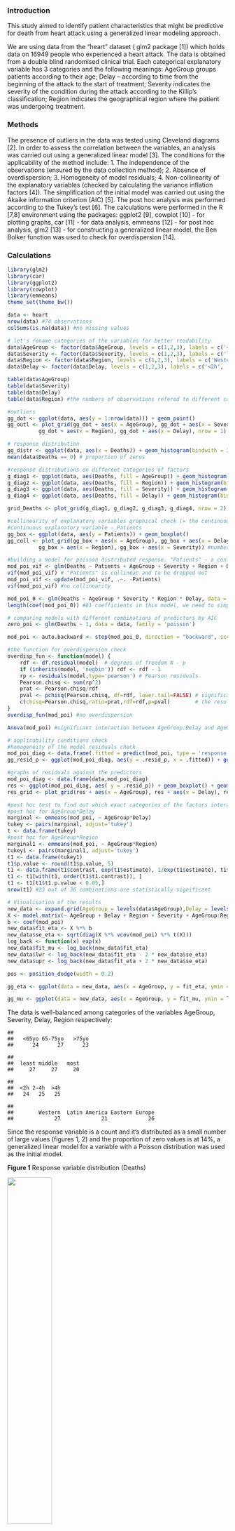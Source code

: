 ### Introduction

This study aimed to identify patient characteristics that might be
predictive for death from heart attack using a generalized linear
modeling approach.

We are using data from the “heart” dataset ( glm2 package \[1\]) which
holds data on 16949 people who experienced a heart attack. The data is
obtained from a double blind randomised clinical trial. Each categorical
explanatory variable has 3 categories and the following meanings:
AgeGroup groups patients according to their age; Delay – according to
time from the beginning of the attack to the start of treatment;
Severity indicates the severity of the condition during the attack
according to the Killip’s classification; Region indicates the
geographical region where the patient was undergoing treatment.

### Methods

The presence of outliers in the data was tested using Cleveland diagrams
\[2\]. In order to assess the correlation between the variables, an
analysis was carried out using a generalized linear model \[3\]. The
conditions for the applicability of the method include: 1. The
independence of the observations (ensured by the data collection
method); 2. Absence of overdispersion; 3. Homogeneity of model
residuals; 4. Non-collinearity of the explanatory variables (checked by
calculating the variance inflation factors \[4\]). The simplification of
the initial model was carried out using the Akaike information criterion
(AIC) \[5\]. The post hoc analysis was performed according to the
Tukey’s test \[6\]. The calculations were performed in the R \[7,8\]
environment using the packages: ggplot2 \[9\], cowplot \[10\] - for
plotting graphs, car \[11\] - for data analysis, emmeans \[12\] - for
post hoc analysis, glm2 \[13\] - for constructing a generalized linear
model, the Ben Bolker function was used to check for overdispersion
\[14\].

### Calculations

``` r
library(glm2)
library(car)
library(ggplot2)
library(cowplot)
library(emmeans)
theme_set(theme_bw())

data <- heart
nrow(data) #74 observations
colSums(is.na(data)) #no missing values

# let's rename categories of the variables for better readability
data$AgeGroup <- factor(data$AgeGroup, levels = c(1,2,3), labels = c('<65yo', '65-75yo', '>75yo'))
data$Severity <- factor(data$Severity, levels = c(1,2,3), labels = c('least', 'middle', 'most'))
data$Region <- factor(data$Region, levels = c(1,2,3), labels = c('Western', 'Latin America', 'Eastern Europe'))
data$Delay <- factor(data$Delay, levels = c(1,2,3), labels = c('<2h', '2-4h', '>4h'))

table(data$AgeGroup)
table(data$Severity)
table(data$Delay)
table(data$Region) #the numbers of observations refered to different categories of the factors are close

#outliers
gg_dot <- ggplot(data, aes(y = 1:nrow(data))) + geom_point()
gg_outl <- plot_grid(gg_dot + aes(x = AgeGroup), gg_dot + aes(x = Severity),
          gg_dot + aes(x = Region), gg_dot + aes(x = Delay), nrow = 1)

# response distribution
gg_distr <- ggplot(data, aes(x = Deaths)) + geom_histogram(bindwith = 3)
mean(data$Deaths == 0) # proportion of zeros

#response distributions on different categories of factors
g_diag1 <- ggplot(data, aes(Deaths, fill = AgeGroup)) + geom_histogram(binwidth = 3) + facet_grid(AgeGroup ~ ., margins = TRUE, scales = 'free')
g_diag2 <- ggplot(data, aes(Deaths, fill = Region)) + geom_histogram(binwidth = 3) + facet_grid(Region ~ ., margins = TRUE, scales = 'free')
g_diag3 <- ggplot(data, aes(Deaths, fill = Severity)) + geom_histogram(binwidth = 3) + facet_grid(Severity ~ ., margins = TRUE, scales = 'free')
g_diag4 <- ggplot(data, aes(Deaths, fill = Delay)) + geom_histogram(binwidth = 3) + facet_grid(Delay ~ ., margins = TRUE, scales = 'free')

grid_Deaths <- plot_grid(g_diag1, g_diag2, g_diag3, g_diag4, nrow = 2)

#collinearity of explanatory variables graphical check (= the continuous predictor has different ranges for different categories of the discrete predictors)
#continuous explanatory variable - Patients
gg_box <- ggplot(data, aes(y = Patients)) + geom_boxplot()
gg_coll <- plot_grid(gg_box + aes(x = AgeGroup), gg_box + aes(x = Delay), 
          gg_box + aes(x = Region), gg_box + aes(x = Severity)) #number of patients varies for Region and Severity, i.e. there might be collinearity

#building a model for poisson distributed response. "Patients" - a confounding variable (the more patients - the more deaths)
mod_poi_vif <- glm(Deaths ~ Patients + AgeGroup + Severity + Region + Delay, data = data, family = 'poisson')
vif(mod_poi_vif) # "Patients" is collinear and to be dropped out
mod_poi_vif <- update(mod_poi_vif, .~. -Patients)
vif(mod_poi_vif) #no collinearity

mod_poi_0 <- glm(Deaths ~ AgeGroup * Severity * Region * Delay, data = data, family = 'poisson')
length(coef(mod_poi_0)) #81 coefficients in this model, we need to simplify it

# comparing models with different combinations of predictors by AIC
zero_poi <- glm(Deaths ~ 1, data = data, family = 'poisson')

mod_poi <- auto.backward <- step(mod_poi_0, direction = "backward", scope=list(lower=zero_poi, upper=mod_poi_0)) #final model

#the function for overdispersion check
overdisp_fun <- function(model) {
    rdf <- df.residual(model)  # degrees of freedom N - p
    if (inherits(model, 'negbin')) rdf <- rdf - 1 
    rp <- residuals(model,type='pearson') # Pearson residuals
    Pearson.chisq <- sum(rp^2) 
    prat <- Pearson.chisq/rdf 
    pval <- pchisq(Pearson.chisq, df=rdf, lower.tail=FALSE) # significance level
    c(chisq=Pearson.chisq,ratio=prat,rdf=rdf,p=pval)        # the result output
}
overdisp_fun(mod_poi) #no overdispersion

Anova(mod_poi) #significant interaction between AgeGroup:Delay and AgeGroup:Region, for the latest Pr is close to the threshold 

# applicability conditions check
#homogeneity of the model residuals check
mod_poi_diag <- data.frame(.fitted = predict(mod_poi, type = 'response'), .resid_p = residuals(mod_poi, type = 'pearson'))
gg_resid_p <- ggplot(mod_poi_diag, aes(y = .resid_p, x = .fitted)) + geom_point() + geom_hline(yintercept = 0) + geom_smooth(method = 'loess') 

#graphs of residuals against the predictors
mod_poi_diag <- data.frame(data,mod_poi_diag) 
res <- ggplot(mod_poi_diag, aes( y = .resid_p)) + geom_boxplot() + geom_hline(yintercept = 0)
res_grid <- plot_grid(res + aes(x = AgeGroup), res + aes(x = Delay), res + aes(x = Region), res + aes(x = Severity), nrow = 2) #no heteroskedasticity

#post hoc test to find out which exact categories of the factors interact, using emmeans
#post hoc for AgeGroup*Delay
marginal <- emmeans(mod_poi, ~ AgeGroup*Delay)
tukey <- pairs(marginal, adjust='tukey')
t <- data.frame(tukey)
#post hoc for AgeGroup*Region
marginal1 <- emmeans(mod_poi, ~ AgeGroup*Region)
tukey1 <- pairs(marginal1, adjust='tukey')
t1 <- data.frame(tukey1)
t1$p.value <- round(t1$p.value, 5)
t1 <- data.frame(t1$contrast, exp(t1$estimate), 1/exp(t1$estimate), t1$estimate, t1$p.value)
t1 <- t1[with(t1, order(t1$t1.contrast)), ]
t1 <- t1[t1$t1.p.value < 0.05,]
nrow(t1) #23 out of 36 combinations are statistically significant

# Visualisation of the results
new_data <- expand.grid(AgeGroup = levels(data$AgeGroup),Delay = levels(data$Delay), Severity = levels(data$Severity), Region = levels(data$Region))
X <- model.matrix(~ AgeGroup + Delay + Region + Severity + AgeGroup:Region + AgeGroup:Delay , data = new_data)
b <- coef(mod_poi)
new_data$fit_eta <- X %*% b
new_data$se_eta <- sqrt(diag(X %*% vcov(mod_poi) %*% t(X)))
log_back <- function(x) exp(x)
new_data$fit_mu <- log_back(new_data$fit_eta)
new_data$lwr <- log_back(new_data$fit_eta - 2 * new_data$se_eta)
new_data$upr <- log_back(new_data$fit_eta + 2 * new_data$se_eta)

pos <- position_dodge(width = 0.2)

gg_eta <- ggplot(data = new_data, aes(x = AgeGroup, y = fit_eta, ymin = fit_eta - 2 * se_eta, ymax = fit_eta + 2 * se_eta, colour = Delay)) + geom_point(position = pos)  + geom_line(aes(group = Delay), position = pos) + facet_grid( Region ~ Severity , margins = TRUE, scales = 'free') + geom_errorbar(width = 0.1, position = pos) + theme(axis.text.x = element_text(angle = 45, vjust = 0.5))

gg_mu <- ggplot(data = new_data, aes(x = AgeGroup, y = fit_mu, ymin = lwr, ymax = upr, colour = Delay)) + geom_point(position = pos)  + geom_line(aes(group = Delay), position = pos) + facet_grid( Region ~ Severity , margins = TRUE, scales = 'free') + geom_errorbar(width = 0.1, position = pos) + theme(axis.text.x = element_text(angle = 45, vjust = 0.5))
```

The data is well-balanced among categories of the variables AgeGroup,
Severity, Delay, Region respectively:

    ## 
    ##   <65yo 65-75yo   >75yo 
    ##      24      27      23

    ## 
    ##  least middle   most 
    ##     27     27     20

    ## 
    ##  <2h 2-4h  >4h 
    ##   24   25   25

    ## 
    ##        Western  Latin America Eastern Europe 
    ##             27             21             26

Since the response variable is a count and it’s distributed as a small
number of large values (figures 1, 2) and the proportion of zero values
is at 14%, a generalized linear model for a variable with a Poisson
distribution was used as the initial model.

**Figure 1** Response variable distribution (Deaths)

<img src="Heart-attack-deaths-project-eng_files/figure-markdown_github/unnamed-chunk-3-1.png" width="45%" height="45%" />

**Figure 2** Response variable distribution (Deaths) among categories of
the factors

![](Heart-attack-deaths-project-eng_files/figure-markdown_github/unnamed-chunk-4-1.png)

After simplifying the original model using the Akaike information
criterion, we obtain a model with significant interactions between the
AgeGroup and Delay variables, as well as AgeGroup and Region (Table 1).

**Table 1** Final simplified model

    ## Analysis of Deviance Table (Type II tests)
    ## 
    ## Response: Deaths
    ##                 LR Chisq Df           Pr(>Chisq)    
    ## AgeGroup             185  2 < 0.0000000000000002 ***
    ## Severity             597  2 < 0.0000000000000002 ***
    ## Region              1463  2 < 0.0000000000000002 ***
    ## Delay                 97  2 < 0.0000000000000002 ***
    ## AgeGroup:Region       11  4              0.03226 *  
    ## AgeGroup:Delay        19  4              0.00087 ***
    ## ---
    ## Signif. codes:  0 '***' 0.001 '**' 0.01 '*' 0.05 '.' 0.1 ' ' 1

Testing for the applicability conditions of the model did not reveal any
significant violations. There was no overdispersion (Table 2).

**Table 2** Testing the model for overdispersion

    ##     chisq     ratio       rdf         p 
    ## 71.119493  1.247710 57.000000  0.098872

Insignificant signs of non-linearity in the distribution of the model
residuals were identified, which may indicate that not all sources of
non-linearity are taken into account in the model (Figure 3).

**Figure 3** The residual plot

![](Heart-attack-deaths-project-eng_files/figure-markdown_github/unnamed-chunk-7-1.png)

The residuals are distributed homogeneously against the explanatory
variables (Figure 4).

**Figure 4** Graphs for the dependence of the residuals on the
predictors

![](Heart-attack-deaths-project-eng_files/figure-markdown_github/unnamed-chunk-8-1.png)

## Results and discussion

According to the obtained model, the nature of the dependence of the
probability of dying from a heart attack will be different for different
age groups of patients whose treatment was started with different
delays, as well as for different age groups of patients living in
different regions (Figure 5).

**Figure 5** Visualisation of the interaction of factors in the model
(in the scale of the response)

![](Heart-attack-deaths-project-eng_files/figure-markdown_github/unnamed-chunk-9-1.png)

A post hoc analysis based on the data for patients of different age
groups who were treated with different delays revealed that 14 factor
combinations out of 36 differ statistically significantly (Table 3).

**Table 3** The results of post hoc analysis of the AgeGroup and Delay
factors interaction (different levels of factors only)\*

    ##                        t.contrast exp.t.estimate. t.estimate
    ## 23    (<65yo 2-4h) - (>75yo 2-4h)         0.45504   -0.78736
    ## 22  (<65yo 2-4h) - (65-75yo 2-4h)         0.27782   -1.28078
    ## 31       (>75yo 2-4h) - <65yo >4h         4.00738    1.38814
    ## 33       (>75yo 2-4h) - >75yo >4h         1.74510    0.55681
    ## 11 (65-75yo <2h) - (65-75yo 2-4h)         0.44444   -0.81093
    ## 13      (65-75yo <2h) - <65yo >4h         2.91719    1.07062
    ## 29 (65-75yo 2-4h) - (65-75yo >4h)         2.19328    0.78540
    ## 28     (65-75yo 2-4h) - <65yo >4h         6.56367    1.88155
    ## 30     (65-75yo 2-4h) - >75yo >4h         2.85829    1.05022
    ## 4      <65yo <2h - (65-75yo 2-4h)         0.29126   -1.23352
    ## 34      <65yo >4h - (65-75yo >4h)         0.33415   -1.09615
    ## 18       >75yo <2h - (>75yo 2-4h)         0.60917   -0.49566
    ## 17     >75yo <2h - (65-75yo 2-4h)         0.37192   -0.98907
    ## 19          >75yo <2h - <65yo >4h         2.44117    0.89248
    ##    t.p.value
    ## 23   0.04848
    ## 22   0.00000
    ## 31   0.00002
    ## 33   0.00025
    ## 11   0.00000
    ## 13   0.00320
    ## 29   0.00000
    ## 28   0.00000
    ## 30   0.00000
    ## 4    0.00001
    ## 34   0.00215
    ## 18   0.00159
    ## 17   0.00001
    ## 19   0.04533

-   The results are averaged over the Severity and Region levels, and
    are shown in log scale (t.estimate) and in response scale
    (exp.t.estimate).

## Inference

The analysis revealed statistically significant interactions between the
age group factor and how soon after a heart attack treatment was
obtained (likelihood ratio test, p = 0.001). Similarly, between the age
group factor and the region where the patient was treated (p = 0.03,
which is close to the threshold value). The most significant differences
were observed between the following combinations of factors of age group
and time of treatment after a heart attack:

-   The prognosis of survival for patients from the 65-75 age category
    who were treated within 2-4 hours after the attack was significantly
    less favorable than for patients younger than 65 years who waited
    for help for more than 4 hours - 6.6 times less favourable (Tukey’s
    test, p \< 10<sup> − 10</sup>); less than 2 hours - 3.4 times less
    favourable (p \< 10<sup> − 5</sup>); 2-4 hours - 3.6 times less
    favourable (p \< 10<sup> − 5</sup>). Also, such patients died 2.7
    times more often than patients older than 75 years, but who were
    treated in the first 2 hours (p \< 10<sup> − 4</sup>) and 2.9 times
    more often if they waited 4 hours (p \< 10<sup> − 5</sup>);

-   If patients from the 65-75 age group were treated no later than 2
    hours after the attack, the survival rate increased 2.3 times
    compared to the same age patients who waited for treatment 2-4 hours
    (Tukey’s test, p \< 10<sup> − 10</sup>);

-   Older than 75 years old patients, whose treatment started after 2-4
    hours, died 4 times more often than patients younger than 65 years
    with a delay in treatment of more than 4 hours (Tukey’s test, p \<
    10<sup> − 4</sup>)

-   Patients aged 65-75, whose treatment started later than after 4
    hours, died 3 times more often than patients younger than 65 with a
    similar delay in treatment (Tukey’s test, p = 0.002);

-   Patients younger than 65 with a delay in treatment of more than 4
    hours, survived 3 times more often than patients aged 65-75 with a
    similar delay (Tukey’s test, p = 0.002), and a delay of less than 2
    hours (p = 0.003).

The remaining combinations of factors gave survival rate differences of
no more than times two, or the significance levels of comparisons were
critically close to the threshold 0.05.

## References

\[1\]. ASSENT-2 Investigators, 1999; Marschner, 2011

\[2\]. Chang W. R Graphics Cookbook, 2nd edition ISBN-10: 1491978600 URL
<https://r-graphics.org>

\[3\]. Wikipedia contributors. (2021, March 20). Generalized linear
model. In Wikipedia, The Free Encyclopedia. Retrieved 19:38, May 16,
2021, from <https://en.wikipedia.org/wiki/Generalized_linear_model>
\[3\*\]. <https://rcompanion.org/handbook/J_01.html>

\[4\]. (2018) Detecting Multicollinearity Using Variance Inflation
Factors. URL <https://online.stat.psu.edu/stat462/node/180/Factor>
inflation testing

\[5\]. Wikipedia contributors. (2021, March 20). Akaike information
criterion. In Wikipedia, The Free Encyclopedia. Retrieved 19:38, May 16,
2021, from <https://en.wikipedia.org/wiki/Akaike_information_criterion>

\[6\]. Wikipedia contributors. (2021, March 20). Tukey range test. In
Wikipedia, The Free Encyclopedia. Retrieved 19:38, May 16, 2021, from
<https://en.wikipedia.org/wiki/Tukey%27s_range_test>

\[7\]. R Core Team. (2018). R: A language and environment for
statistical computing. R Foundation for Statistical Computing, Vienna,
Austria. URL <http://www.R-project.org/>.

\[8\]. RStudio (2018). RStudio: Integrated development environment for R
(Version 1.1.453). Boston, MA. URL <http://www.rstudio.org/>

\[9\]. Wickham, H. (2016). ggplot2: elegant graphics for data analysis.
Springer.

\[10\]. Wilke C. (2020) Introduction to cowplot. package version 1.1.1
URL
<https://cran.r-project.org/web/packages/cowplot/vignettes/introduction.html>

\[11\]. Fox, J. and Weisberg, S. (2019). Functions to Accompany. package
version 3.0-10. URL <http://CRAN.R-project.org/package=car>

\[12\]. (2021) Interaction analysis in emmeans. package version 1.6.0
URL
<https://cran.r-project.org/web/packages/emmeans/vignettes/interactions.html>

\[13\]. (2018) glm2: Fitting Generalized Linear Models. package version
1.2.1 URL <https://cran.r-project.org/web/packages/glm2/index.html>

\[14\]. (2021) <http://bbolker.github.io/mixedmodels-misc/glmmFAQ.html>.
